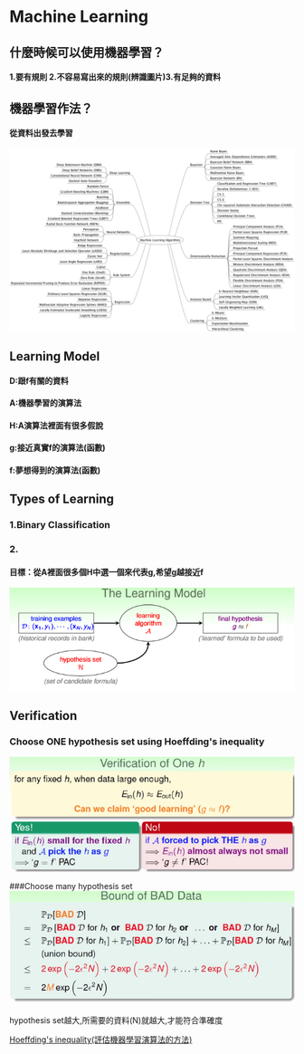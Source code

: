 # Machine Learning
## 什麼時候可以使用機器學習？
#### 1.要有規則 2.不容易寫出來的規則(辨識圖片)3.有足夠的資料
## 機器學習作法？
#### 從資料出發去學習

![](/assets/gm9wDgD.png)


## Learning Model
#### D:跟f有關的資料 
#### A:機器學習的演算法 
#### H:A演算法裡面有很多假說 
#### g:接近真實f的演算法(函數) 
#### f:夢想得到的演算法(函數)
## Types of Learning
### 1.Binary Classification
### 2.

#### 目標：從A裡面很多個H中選一個來代表g,希望g越接近f

![](/assets/sswd.PNG)

## Verification
### Choose ONE hypothesis set using Hoeffding's inequality
![](/assets/hi.PNG)


###Choose many hypothesis set
![](/assets/HF2.JPG)

hypothesis set越大,所需要的資料(N)就越大,才能符合準確度


[Hoeffding's inequality(評估機器學習演算法的方法)
](/mathematics/probability-theory/hoeffdings-inequality.md)


